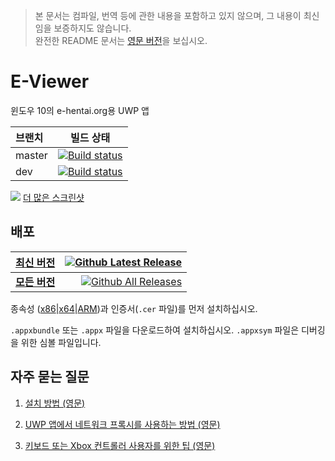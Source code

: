 > 본 문서는 컴파일, 번역 등에 관한 내용을 포함하고 있지 않으며, 그 내용이 최신임을 보증하지도 않습니다.  
> 완전한 README 문서는 [영문 버전](/README.md)을 보십시오.

# E-Viewer
윈도우 10의 e-hentai.org용 UWP 앱

| 브랜치 | 빌드 상태 |
| :----- | :-----------: |
| master | [![Build status](https://ci.appveyor.com/api/projects/status/fcfmss6sltiub0sb/branch/master?svg=true)](https://ci.appveyor.com/project/OpportunityLiu/exviewer/branch/master) |
| dev    | [![Build status](https://ci.appveyor.com/api/projects/status/fcfmss6sltiub0sb/branch/dev?svg=true)](https://ci.appveyor.com/project/OpportunityLiu/exviewer/branch/dev) |

[![](https://raw.github.com/wiki/OpportunityLiu/E-Viewer/Images/Screenshots/1.png)](https://github.com/OpportunityLiu/E-Viewer/wiki)
[더 많은 스크린샷](https://github.com/OpportunityLiu/E-Viewer/wiki/主页)  

## 배포
| [**최신 버전**](https://github.com/OpportunityLiu/E-Viewer/releases/latest) | [![Github Latest Release](https://img.shields.io/github/downloads/OpportunityLiu/E-Viewer/latest/total.svg)](https://github.com/OpportunityLiu/E-Viewer/releases/latest) |
| :--- | ---: |
| [**모든 버전**](https://github.com/OpportunityLiu/E-Viewer/releases) | [![Github All Releases](https://img.shields.io/github/downloads/OpportunityLiu/E-Viewer/total.svg)](https://github.com/OpportunityLiu/E-Viewer/releases) |

종속성 ([x86](https://raw.github.com/wiki/OpportunityLiu/E-Viewer/Dependencies/x86.zip)|[x64](https://raw.github.com/wiki/OpportunityLiu/E-Viewer/Dependencies/x64.zip)|[ARM](https://raw.github.com/wiki/OpportunityLiu/E-Viewer/Dependencies/ARM.zip))과 인증서(`.cer` 파일)를 먼저 설치하십시오.

`.appxbundle` 또는 `.appx` 파일을 다운로드하여 설치하십시오.
`.appxsym` 파일은 디버깅을 위한 심볼 파일입니다.

## 자주 묻는 질문
1. [설치 방법 (영문)](https://github.com/OpportunityLiu/E-Viewer/wiki/How-to-Install)

2. [UWP 앱에서 네트워크 프록시를 사용하는 방법 (영문)](https://github.com/OpportunityLiu/E-Viewer/wiki/Resolve-Connection-Issues)

3. [키보드 또는 Xbox 컨트롤러 사용자를 위한 팁 (영문)](https://github.com/OpportunityLiu/E-Viewer/wiki/Tips)